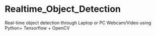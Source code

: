 # Realtime_Object_Detection
Real-time object detection through Laptop or PC Webcam/Video using Python+ Tensorflow + OpenCV
